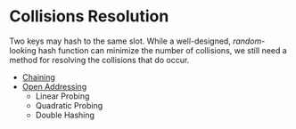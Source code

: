 # Collisions Resolution

Two keys may hash to the same slot. While a well-designed, _random_-looking hash function can minimize the number of collisions, we still need a method for resolving the collisions that do occur.

* [Chaining](./chaining)
* [Open Addressing](./open-addressing)
	* Linear Probing
	* Quadratic Probing
	* Double Hashing
